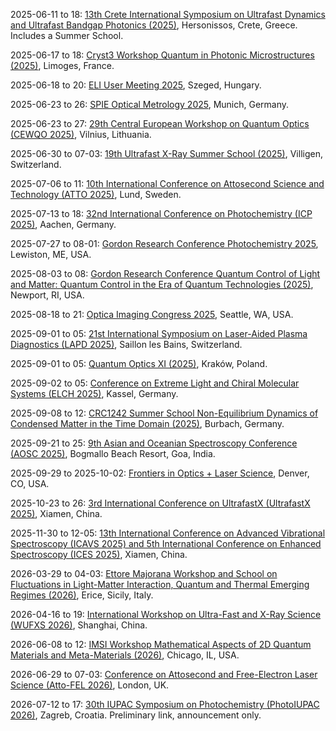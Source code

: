 2025-06-11 to 18: [13th Crete International Symposium on Ultrafast Dynamics and Ultrafast Bandgap Photonics (2025)](https://udm-ubp2025.eventsadmin.com/ "Investigates ultrafast dynamics and bandgap photonics, covering attosecond spectroscopy, nonlinear optics, and photonic materials. Topics include carrier dynamics, quantum coherence, and applications in optoelectronics, emphasizing experimental and theoretical advancements."), Hersonissos, Crete, Greece. Includes a Summer School.

2025-06-17 to 18: [Cryst3 Workshop Quantum in Photonic Microstructures (2025)](https://www.cryst3.com/quantum-in-photonic-microstructures-workshop "Focuses on quantum phenomena in photonic microstructures, covering quantum optics, photonics, and nanostructured materials. Topics include quantum light sources, photonic crystals, and applications in quantum communication and sensing, emphasizing experimental and theoretical advances."), Limoges, France.

2025-06-18 to 20: [ELI User Meeting 2025](https://indico.eli-laser.eu/event/194/ "This meeting focuses on high-intensity laser research, covering laser-plasma interactions, attosecond science, and particle acceleration. Topics include EUV generation, laser-driven fusion, and applications in physics and biology, emphasizing ELI facility experiments."), Szeged, Hungary.

2025-06-23 to 26: [SPIE Optical Metrology 2025](https://spie.org/conferences-and-exhibitions/optical-metrology "Focuses on optical metrology, covering precision measurement, interferometry, and optical sensing. Topics include surface characterization, dimensional metrology, and applications in manufacturing and nanotechnology, emphasizing advanced optical techniques and computational analysis."), Munich, Germany.

2025-06-23 to 27: [29th Central European Workshop on Quantum Optics (CEWQO 2025)](https://cewqo29.ff.vu.lt "CEWQO 2025 focuses on quantum optics, covering photonics, quantum entanglement, and optical coherence. Topics include quantum communication, single-photon sources, and applications in quantum information, emphasizing experimental and theoretical advancements in optical quantum systems."), Vilnius, Lithuania.

2025-06-30 to 07-03: [19th Ultrafast X-Ray Summer School (2025)](https://indico.psi.ch/event/17172/ "This summer school focuses on ultrafast X-ray science, covering X-ray free-electron lasers, time-resolved spectroscopy, and plasma interactions. Topics include ultrafast dynamics, structural biology, and applications in materials science, emphasizing experimental and computational X-ray techniques."), Villigen, Switzerland.

2025-07-06 to 11: [10th International Conference on Attosecond Science and Technology (ATTO 2025)](http://attox.se "ATTO 2025 focuses on attosecond science, covering ultrafast laser pulses, electron dynamics, and time-resolved spectroscopy. Topics include attosecond pulse generation, quantum coherence, and applications in chemistry and materials, emphasizing experimental and theoretical advancements in ultrafast phenomena."), Lund, Sweden.

2025-07-13 to 18: [32nd International Conference on Photochemistry (ICP 2025)](https://icp2025.de "ICP 2025 focuses on photochemistry, covering photoinduced reactions, excited-state dynamics, and time-resolved spectroscopy. Topics include photocatalysis, solar energy conversion, and applications in biology and materials, emphasizing experimental and computational photochemical research."), Aachen, Germany.

2025-07-27 to 08-01: [Gordon Research Conference Photochemistry 2025](https://www.grc.org/photochemistry-conference/2025/ "Investigates photochemistry, covering light-induced reactions, energy transfer, and photophysical properties. Topics include photocatalysis, fluorescence spectroscopy, and applications in energy, environmental, and biological systems, emphasizing experimental and theoretical advancements."), Lewiston, ME, USA.

2025-08-03 to 08: [Gordon Research Conference Quantum Control of Light and Matter: Quantum Control in the Era of Quantum Technologies (2025)](https://grc.org/quantum-control-of-light-and-matter-conference/2025/ "This conference focuses on quantum control of light and matter, covering coherent control, quantum optics, and quantum state engineering. Topics include quantum computing, photonics, and applications in quantum technologies, emphasizing experimental and theoretical quantum control advancements."), Newport, RI, USA.

2025-08-18 to 21: [Optica Imaging Congress 2025](https://www.optica.org/events/congress/imaging_and_applied_optics_congress/ "Focuses on imaging technologies, covering optical imaging, computational imaging, and microscopy. Topics include biomedical imaging, machine vision, and image processing, with applications in healthcare and industry, emphasizing optical and computational innovations."), Seattle, WA, USA.

2025-09-01 to 05: [21st International Symposium on Laser-Aided Plasma Diagnostics (LAPD 2025)](https://lapd21.epfl.ch "LAPD 2025 focuses on laser-aided plasma diagnostics, covering laser spectroscopy, Thomson scattering, and plasma imaging. Topics include applications in fusion research, astrophysical plasmas, and plasma processing, emphasizing advanced laser-based techniques for plasma characterization."), Saillon les Bains, Switzerland.

2025-09-01 to 05: [Quantum Optics XI (2025)](https://quantumoptics11.confer.uj.edu.pl "Quantum Optics XI focuses on quantum optics, covering photon entanglement, quantum coherence, and ultrafast spectroscopy. Topics include applications in quantum information, nonlinear optics, and photonics, emphasizing experimental and theoretical advancements in quantum optical phenomena and technologies."), Kraków, Poland.

2025-09-02 to 05: [Conference on Extreme Light and Chiral Molecular Systems (ELCH 2025)](https://atom.uni-frankfurt.de/elch2025/ "ELCH 2025 focuses on extreme light and chiral molecular systems, covering ultrafast laser interactions, chirality, and molecular dynamics. Topics include applications in stereochemistry, quantum control, and photonics, emphasizing experimental and theoretical studies of light-molecule interactions."), Kassel, Germany.

2025-09-08 to 12: [CRC1242 Summer School Non-Equilibrium Dynamics of Condensed Matter in the Time Domain (2025)](https://www.uni-due.de/sfb1242/summerschool2025.php "Focuses on non-equilibrium dynamics in condensed matter, covering ultrafast spectroscopy, time-resolved experiments, and theoretical modeling. Topics include electron-phonon interactions, phase transitions, and applications in materials science, emphasizing time-domain techniques."), Burbach, Germany.

2025-09-21 to 25: [9th Asian and Oceanian Spectroscopy Conference (AOSC 2025)](https://www.aosc2025.co.in/ "Covers spectroscopy advancements, focusing on vibrational, electronic, and X-ray techniques. Topics include molecular structure analysis, material characterization, and applications in chemistry, physics, and biology, emphasizing experimental and computational approaches."), Bogmallo Beach Resort, Goa, India.

2025-09-29 to 2025-10-02: [Frontiers in Optics + Laser Science](https://www.optica.org/en-us/events/fiols/ "The conference explores optics and laser science, focusing on quantum and classical applications. Topics include photonics, quantum optics, and laser spectroscopy. Discussions cover advancements in quantum computing and astrophysical measurements, emphasizing optical technologies."), Denver, CO, USA.

2025-10-23 to 26: [3rd International Conference on UltrafastX (UltrafastX 2025)](https://ultrafastx.com "UltrafastX 2025 focuses on ultrafast science, covering femtosecond spectroscopy, attosecond physics, and laser-matter interactions. Topics include applications in materials science, chemistry, and quantum technologies, emphasizing experimental and computational methods for studying ultrafast dynamical processes."), Xiamen, China.

2025-11-30 to 12-05: [13th International Conference on Advanced Vibrational Spectroscopy (ICAVS 2025) and 5th International Conference on Enhanced Spectroscopy (ICES 2025)](https://icavs.xmu.edu.cn "ICAVS and ICES 2025 focus on vibrational spectroscopy, covering Raman, infrared, and enhanced spectroscopic techniques. Topics include applications in materials science, biophysics, and environmental chemistry, emphasizing experimental and computational advances in molecular structure and dynamics analysis."), Xiamen, China.

2026-03-29 to 04-03: [Ettore Majorana Workshop and School on Fluctuations in Light-Matter Interaction, Quantum and Thermal Emerging Regimes (2026)](https://nesmcq.sciencesconf.org/ "Investigates fluctuations in light-matter interactions, covering quantum and thermal regimes. Topics include quantum optics, polariton dynamics, and stochastic processes, with applications in photonics and quantum technologies, emphasizing theoretical and experimental insights."), Erice, Sicily, Italy.

2026-04-16 to 19: [International Workshop on Ultra-Fast and X-Ray Science (WUFXS 2026)](http://lps.ecnu.edu.cn/wufxs2026/ "WUFXS 2026 explores ultrafast and X-ray science, covering attosecond pulses, X-ray spectroscopy, and laser-matter interactions. Topics include applications in materials science, chemical dynamics, and biophysics, emphasizing experimental and computational methods for ultrafast and X-ray studies."), Shanghai, China.

2026-06-08 to 12: [IMSI Workshop Mathematical Aspects of 2D Quantum Materials and Meta-Materials (2026)](https://imsi.institute/activities/mathematical-aspects-of-2d-quantum-materials-and-meta-materials/ "This workshop explores 2D quantum materials and metamaterials, covering topological phases, electronic properties, and photonics. Topics include graphene, transition metal dichalcogenides, and metamaterial design, emphasizing mathematical and computational methods for quantum material properties and applications."), Chicago, IL, USA.

2026-06-29 to 07-03: [Conference on Attosecond and Free-Electron Laser Science (Atto-FEL 2026)](https://linkedin.com/posts/agapi-emmanouilidou-2702a06b_dear-all-the-atto-fel-2026-conference-on-activity-7298750876557443072-TpFc/ "Atto-FEL 2026 focuses on attosecond and free-electron laser science, covering ultrafast spectroscopy, electron dynamics, and laser technologies. Topics include applications in chemical physics, materials science, and biophysics, emphasizing experimental and computational methods for ultrafast phenomena."), London, UK.

2026-07-12 to 17: [30th IUPAC Symposium on Photochemistry (PhotoIUPAC 2026)](https://www.linkedin.com/posts/photoiupac-iupac-symposium-on-photochemistry-9643a7302_presentation-of-the-30th-photoiupac-symposium-activity-7220066280253333508-04x6/ "Explores photochemistry advancements, covering photochemical reactions, excited-state dynamics, and photophysical processes. Topics include photocatalysis, solar energy conversion, and applications in materials and biological systems, emphasizing experimental and computational studies."), Zagreb, Croatia. Preliminary link, announcement only.

